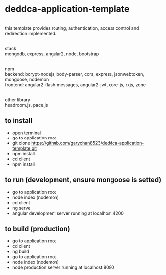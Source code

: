 # deddca-application-template

<br>this template provides routing, authentication, access control and redirection implemented.

<br>stack
<br>mongodb, express, angular2, node, bootstrap

<br>npm
<br>backend: bcrypt-nodejs, body-parser, cors, express, jsonwebtoken, mongoose, nodemon
<br>frontend: angular2-flash-messages, angular2-jwt, core-js, rxjs, zone

<br>other library
<br>headroom.js, pace.js
<br>
## to install
- open terminal
- go to application root
- git clone https://github.com/garychan8523/deddca-application-template.git
- npm install
- cd client
- npm install

## to run (development, ensure mongoose is setted)
- go to application root
- node index (nodemon)
- cd client
- ng serve
- angular development server running at localhost:4200

## to build (production)
- go to application root
- cd client
- ng build
- go to application root
- node index (nodemon)
- node production server running at localhost:8080
